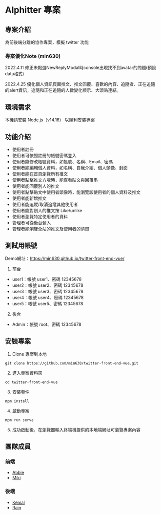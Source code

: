 # Alphitter 專案

## 專案介紹

為前後端分離的協作專案，模擬 twitter 功能

### 專案優化Note (min630)

2022.4.11 修正未點選NewReplyModal時console出現找不到avatar的問題(預設data格式)

2022.4.25 優化個人資訊頁面推文、推文回覆、喜歡的內容、追隨者、正在追隨的alert資訊，追隨和正在追隨的人數變化顯示、大頭貼連結。

## 環境需求

本機請安裝 Node.js（v14.16） 以順利安裝專案

## 功能介紹

- 使用者註冊
- 使用者可依照註冊的帳號密碼登入
- 使用者能修改帳號資料，如帳號、名稱、Email、密碼
- 使用者能編輯個人資料，如名稱、自我介紹、個人頭像、封面
- 使用者能在首頁瀏覽所有推文
- 使用者點擊推文方塊時，能查看貼文與回覆串
- 使用者能回覆別人的推文
- 使用者點擊貼文中使用者頭像時，能瀏覽該使用者的個人資料及推文
- 使用者能新增推文
- 使用者能追蹤/取消追蹤其他使用者
- 使用者能對別人的推文按 Like/unlike
- 使用者瀏覽特定使用者的資料
- 管理者可從後台登入
- 管理者能瀏覽全站的推文及使用者的清單

## 測試用帳號

Demo網址：https://min630.github.io/twitter-front-end-vue/

1. 前台
- user1：帳號 user1、密碼 12345678
- user2：帳號 user2、密碼 12345678
- user3：帳號 user3、密碼 12345678
- user4：帳號 user4、密碼 12345678
- user5：帳號 user5、密碼 12345678
2. 後台
- Admin：帳號 root、密碼 12345678

## 安裝專案

1. Clone 專案到本地

```
git clone https://github.com/min630/twitter-front-end-vue.git
```

2. 進入專案資料夾

```
cd twitter-front-end-vue
```

3. 安裝套件

```
npm install
```

4. 啟動專案

```
npm run serve
```

5. 成功啟動後，在瀏覽器輸入終端機提供的本地端網址可瀏覽專案內容

## 團隊成員

### 前端

- [Abbie](https://github.com/ywweng)
- [Miki](https://github.com/min630)

### 後端

- [Kemal](https://github.com/Kemal-Wuzhi)
- [Rain](https://github.com/lcy101u/)

